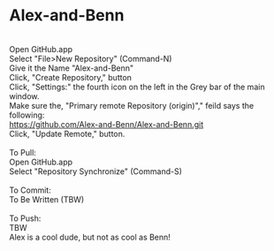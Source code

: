 Alex-and-Benn
=============
<br>Open GitHub.app
<br>Select "File>New Repository" (Command-N)
<br>Give it the Name "Alex-and-Benn"
<br>Click, "Create Repository," button
<br>Click, "Settings:" the fourth icon on the left in the Grey bar of the main window.
<br>Make sure the, "Primary remote Repository (origin)"," feild says the following:
<br>    https://github.com/Alex-and-Benn/Alex-and-Benn.git
<br>Click, "Update Remote," button.
<br>
<br>To Pull:
<br>Open GitHub.app
<br>Select "Repository Synchronize" (Command-S)
<br>
<br>To Commit:
<br>To Be Written (TBW)
<br>
<br>To Push:
<br>TBW
<br>Alex is a cool dude, but not as cool as Benn!